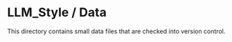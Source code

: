 # LLM_Style / Data

This directory contains small data files that are checked into version control.
